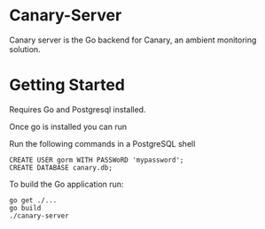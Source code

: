 Canary-Server
=============

Canary server is the Go backend for Canary, an ambient monitoring solution.

Getting Started
=============== 

Requires Go and Postgresql installed.

Once go is installed you can run

Run the following commands in a PostgreSQL shell

```
CREATE USER gorm WITH PASSWoRD 'mypassword';
CREATE DATABASE canary.db;

```

To build the Go application run:
```
go get ./...
go build
./canary-server
```


